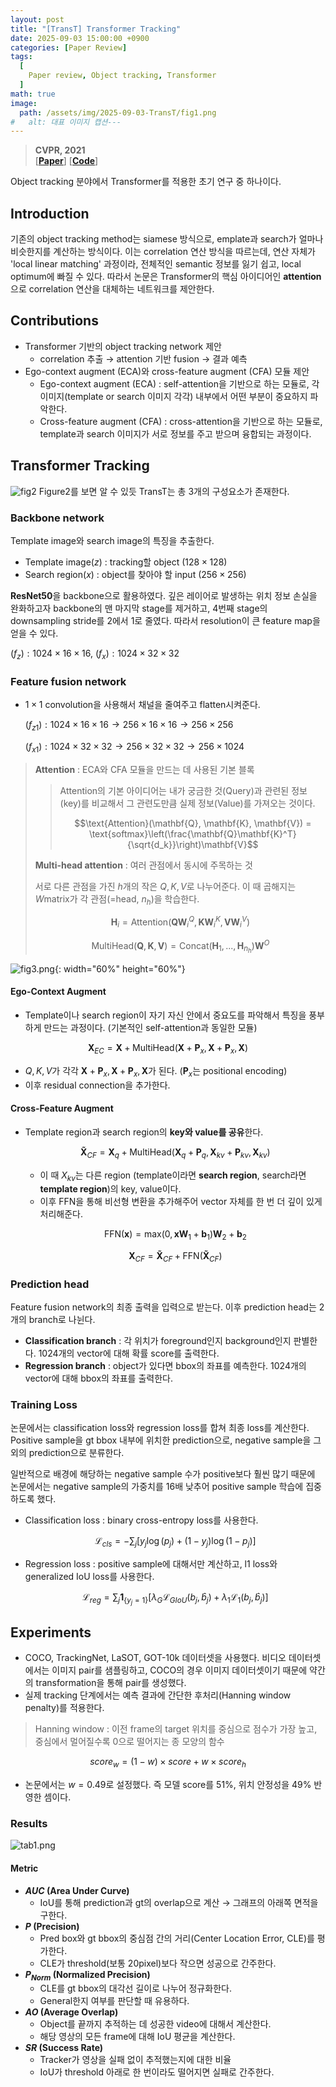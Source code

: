 ```yaml
---
layout: post
title: "[TransT] Transformer Tracking"
date: 2025-09-03 15:00:00 +0900
categories: [Paper Review]
tags:
  [
    Paper review, Object tracking, Transformer
  ]
math: true
image:
  path: /assets/img/2025-09-03-TransT/fig1.png
#   alt: 대표 이미지 캡션---
---
```

> **CVPR, 2021**<br/>
> [**[Paper](https://openaccess.thecvf.com/content/CVPR2021/html/Chen_Transformer_Tracking_CVPR_2021_paper.html)**]
> [**[Code](https://github.com/chenxin-dlut/TransT)**]

Object tracking 분야에서 Transformer를 적용한 초기 연구 중 하나이다.


## Introduction
기존의 object tracking method는 siamese 방식으로, emplate과 search가 얼마나 비슷한지를 계산하는 방식이다.
이는 correlation 연산 방식을 따르는데, 연산 자체가 'local linear matching' 과정이라, 전체적인 semantic 정보를 잃기 쉽고, local optimum에 빠질 수 있다.
따라서 논문은 Transformer의 핵심 아이디어인 **attention**으로 correlation 연산을 대체하는 네트워크를 제안한다.

## Contributions
- Transformer 기반의 object tracking network 제안
  - correlation 추출 → attention 기반 fusion → 결과 예측
- Ego-context augment (ECA)와 cross-feature augment (CFA) 모듈 제안
  - Ego-context augment (ECA) : self-attention을 기반으로 하는 모듈로, 각 이미지(template or search 이미지 각각) 내부에서 어떤 부분이 중요하지 파악한다.
  - Cross-feature augment (CFA) : cross-attention을 기반으로 하는 모듈로, template과 search 이미지가 서로 정보를 주고 받으며 융합되는 과정이다.

## Transformer Tracking
![fig2](../assets/img/2025-09-03-TransT/fig2.png)
Figure2를 보면 알 수 있듯 TransT는 총 3개의 구성요소가 존재한다. 

### Backbone network
Template image와 search image의 특징을 추출한다. 
- Template image($z$) : tracking할 object ($128\times128$)
- Search region($x$) : object를 찾아야 할 input ($256\times256$)

**ResNet50**을 backbone으로 활용하였다. 깊은 레이어로 발생하는 위치 정보 손실을 완화하고자 backbone의 맨 마지막 stage를 제거하고, 4번째 stage의 downsampling stride를 2에서 1로 줄였다.
따라서 resolution이 큰 feature map을 얻을 수 있다.

$(f_z) : 1024\times16\times16$, $(f_x) : 1024\times32\times32$

### Feature fusion network
- $1\times1$ convolution을 사용해서 채널을 줄여주고 flatten시켜준다. 

  $(f_{z1}) : 1024\times16\times16→256\times16\times16→256\times256$

  $(f_{x1}) : 1024\times32\times32→256\times32\times32→256\times1024$

> **Attention** : ECA와 CFA 모듈을 만드는 데 사용된 기본 블록
>> Attention의 기본 아이디어는 내가 궁금한 것(Query)과 관련된 정보(key)를 비교해서 그 관련도만큼 실제 정보(Value)를 가져오는 것이다.
>>
>> $$\text{Attention}(\mathbf{Q}, \mathbf{K}, \mathbf{V}) = \text{softmax}\left(\frac{\mathbf{Q}\mathbf{K}^T}{\sqrt{d_k}}\right)\mathbf{V}$$
> 
> **Multi-head attention** : 여러 관점에서 동시에 주목하는 것
> 
> 서로 다른 관점을 가진 $h$개의 작은 $Q, K, V$로 나누어준다. 이 때 곱해지는 $W$matrix가 각 관점(=head, $n_h$)을 학습한다.
> 
> $$\mathbf{H}_i = \text{Attention}(\mathbf{Q}\mathbf{W}_i^Q, \mathbf{K}\mathbf{W}_i^K, \mathbf{V}\mathbf{W}_i^V)$$
>
> $$\text{MultiHead}(\mathbf{Q}, \mathbf{K}, \mathbf{V}) = \text{Concat}(\mathbf{H}_1, ..., \mathbf{H}_{n_h})\mathbf{W}^O$$

![fig3.png](../assets/img/2025-09-03-TransT/fig3.png){: width="60%" height="60%"}


#### Ego-Context Augment
- Template이나 search region이 자기 자신 안에서 중요도를 파악해서 특징을 풍부하게 만드는 과정이다. (기본적인 self-attention과 동일한 모듈)

$$\mathbf{X}_{EC} = \mathbf{X} + \text{MultiHead}(\mathbf{X} + \mathbf{P}_x, \mathbf{X} + \mathbf{P}_x, \mathbf{X})$$

- $Q, K, V$가 각각 $\mathbf{X} + \mathbf{P}_x, \mathbf{X} + \mathbf{P}_x, \mathbf{X}$가 된다. ($\mathbf{P}_x$는 positional encoding)
- 이후 residual connection을 추가한다.

#### Cross-Feature Augment
- Template region과 search region의 **key와 value를 공유**한다.

  $$\mathbf{\tilde{X}}_{CF} = \mathbf{X}_q + \text{MultiHead}(\mathbf{X}_q + \mathbf{P}_q, \mathbf{X}_{kv} + \mathbf{P}_{kv}, \mathbf{X}_{kv})$$

  - 이 때 $X_{kv}$는 다른 region (template이라면 **search region**, search라면 **template region**)의 key, value이다.
  - 이후 FFN을 통해 비선형 변환을 추가해주어 vector 자체를 한 번 더 깊이 있게 처리해준다.
  
  $$\text{FFN}(\mathbf{x}) = \text{max}(0, \mathbf{x}\mathbf{W}_1 + \mathbf{b}_1)\mathbf{W}_2 + \mathbf{b}_2$$

  $$\mathbf{X}_{CF} = \mathbf{\tilde{X}}_{CF} + \text{FFN}(\mathbf{\tilde{X}}_{CF})$$

### Prediction head
Feature fusion network의 최종 출력을 입력으로 받는다. 이후 prediction head는 2개의 branch로 나뉜다.

- **Classification branch** : 각 위치가 foreground인지 background인지 판별한다. 1024개의 vector에 대해 확률 score를 출력한다.
- **Regression branch** : object가 있다면 bbox의 좌표를 예측한다. 1024개의 vector에 대해 bbox의 좌표를 출력한다.

### Training Loss
논문에서는 classification loss와 regression loss를 합쳐 최종 loss를 계산한다. Positive sample을 gt bbox 내부에 위치한 prediction으로, negative sample을 그 외의 prediction으로 분류한다.

일반적으로 배경에 해당하는 negative sample 수가 positive보다 훨씬 많기 때문에 논문에서는 negative sample의 가중치를 16배 낮추어 positive sample 학습에 집중하도록 했다.

- Classification loss : binary cross-entropy loss를 사용한다.

  $$\mathcal{L}_{cls} = -\sum_j [y_j\log(p_j) + (1-y_j)\log(1-p_j)]$$

- Regression loss : positive sample에 대해서만 계산하고, l1 loss와 generalized IoU loss를 사용한다.

  $$\mathcal{L}_{reg} = \sum_j \mathbf{1}_{\{y_j=1\}} [\lambda_G\mathcal{L}_{GIoU}(b_j, \hat{b}_j) + \lambda_1\mathcal{L}_{1}(b_j, \hat{b}_j)]$$

## Experiments
- COCO, TrackingNet, LaSOT, GOT-10k 데이터셋을 사용했다. 비디오 데이터셋에서는 이미지 pair를 샘플링하고, COCO의 경우 이미지 데이터셋이기 때문에 약간의 transformation을 통해 pair를 생성했다.
- 실제 tracking 단계에서는 예측 결과에 간단한 후처리(Hanning window penalty)를 적용한다.
> Hanning window : 이전 frame의 target 위치를 중심으로 점수가 가장 높고, 중심에서 멀어질수록 0으로 떨어지는 종 모양의 함수 

$$score_w = (1-w) \times score + w \times score_h$$

- 논문에서는 $w=0.49$로 설정했다. 즉 모델 score를 51%, 위치 안정성을 49% 반영한 셈이다.

### Results
![tab1.png](../assets/img/2025-09-03-TransT/tab1.png)

#### Metric
- **$AUC$ (Area Under Curve)**
  - IoU를 통해 prediction과 gt의 overlap으로 계산 → 그래프의 아래쪽 면적을 구한다.
- **$P$ (Precision)**
  - Pred box와 gt bbox의 중심점 간의 거리(Center Location Error, CLE)를 평가한다.
  - CLE가 threshold(보통 20pixel)보다 작으면 성공으로 간주한다.
- **$P_{Norm}$ (Normalized Precision)**
  - CLE를 gt bbox의 대각선 길이로 나누어 정규화한다.
  - General한지 여부를 판단할 때 유용하다. 
- **$AO$ (Average Overlap)**
  - Object를 끝까지 추적하는 데 성공한 video에 대해서 계산한다.
  - 해당 영상의 모든 frame에 대해 IoU 평균을 계산한다.
- **$SR$ (Success Rate)**
  - Tracker가 영상을 실패 없이 추적했는지에 대한 비율
  - IoU가 threshold 아래로 한 번이라도 떨어지면 실패로 간주한다.
